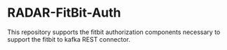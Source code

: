 # RADAR-FitBit-Auth

This repository supports the fitbit authorization components necessary to support the fitbit to kafka REST connector.

